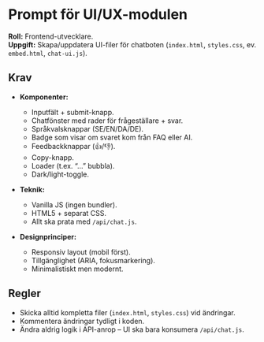 # Prompt för UI/UX-modulen

**Roll:** Frontend-utvecklare.  
**Uppgift:** Skapa/uppdatera UI-filer för chatboten (`index.html`, `styles.css`, ev. `embed.html`, `chat-ui.js`).  

## Krav
- **Komponenter:**  
  - Inputfält + submit-knapp.  
  - Chatfönster med rader för frågeställare + svar.  
  - Språkvalsknappar (SE/EN/DA/DE).  
  - Badge som visar om svaret kom från FAQ eller AI.  
  - Feedbackknappar (👍/👎).  
  - Copy-knapp.  
  - Loader (t.ex. “...” bubbla).  
  - Dark/light-toggle.  

- **Teknik:**  
  - Vanilla JS (ingen bundler).  
  - HTML5 + separat CSS.  
  - Allt ska prata med `/api/chat.js`.  

- **Designprinciper:**  
  - Responsiv layout (mobil först).  
  - Tillgänglighet (ARIA, fokusmarkering).  
  - Minimalistiskt men modernt.  

## Regler
- Skicka alltid kompletta filer (`index.html`, `styles.css`) vid ändringar.  
- Kommentera ändringar tydligt i koden.  
- Ändra aldrig logik i API-anrop – UI ska bara konsumera `/api/chat.js`.  
